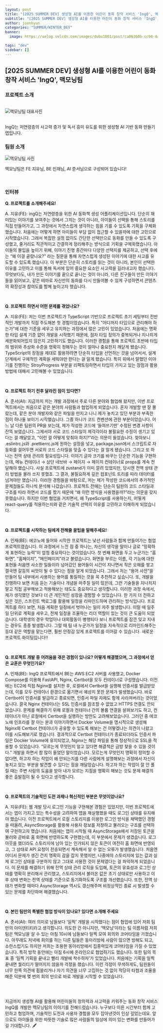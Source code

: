 ```yaml
---
layout: post
title: "[2025 SUMMER DEV] 생성형 AI를 이용한 어린이 동화 창작 서비스 'IngQ', 맥모닝팀"
subtitle: "[2025 SUMMER DEV] 생성형 AI를 이용한 어린이 동화 창작 서비스 'IngQ', 맥모닝팀"
author: joonhyun
categories: "SUMMER/WINTER_DEV"
banner:
  image: https://velog.velcdn.com/images/dubu1001/post/ca06360b-cc94-4aa1-997d-cd1f7e071cbf/image.png

tags: "dev"
sidebar: []
---
```

## [2025 SUMMER DEV] 생성형 AI를 이용한 어린이 동화 창작 서비스 'IngQ', 맥모닝팀

### 프로젝트 소개

<br/>
<img src="https://velog.velcdn.com/images/dubu1001/post/ca06360b-cc94-4aa1-997d-cd1f7e071cbf/image.png" alt="맥모닝팀 대표사진" />
<br/><br/>

IngQ는 저연령층의 사고력 증가 및 독서 흥미 유도를 위한 생성형 AI 기반 동화 만들기 앱입니다.

### 팀원 소개

<img src="https://github.com/user-attachments/assets/479013c3-b0a0-4003-905d-07e7bab6343a" alt="맥모닝팀 사진" />

맥모닝팀은 FE 지유님, BE 인재님, AI 준서님으로 구성되어 있습니다!

<br/>

### 인터뷰

**Q. 프로젝트를 소개해주세요!**

A. 지유(FE): ingQ는 저연령층을 위한 AI 동화책 생성 어플리케이션입니다. 단순히 재미있는 이야기를 보여주는 것에서 그치는 것이 아니라, 아이들이 선택을 통해 스토리를 직접 만들어가고, 그 과정에서 자연스럽게 생각하는 힘을 기를 수 있도록 기획을 구체화했습니다. 처음에는 어떻게 하면 아이들이 부담 없이 접근할 수 있을까에 대한 고민으로 시작했습니다. 그래서 복잡한 설정 없이도 간단한 선택만으로 동화를 만들 수 있도록 구성했고, 줄거리도 직관적이고 간결하게 정리해주는 방식으로 기획을 구체화했습니다. 아이들의 몰입을 높이기 위해, 이야기 진행 중간마다 다양한 선택지를 제공하고, 선택 후에는 “왜 이걸 골랐나요?” 라는 질문을 통해 자연스럽게 생성된 이야기에 대한 사고를 유도할 수 있도록 했습니다. 이 부분은 단순히 스토리를 읽는 것이 아니라, 본인이 선택한 이유를 고민하고 이를 통해 독서에 있어 중요한 요소인 사고력을 길러내고자 했습니다. 무엇보다도, 내가 만든 이야기를 끝으로 끝나는 것이 아니라, 다른 친구들이 만든 이야기들을 읽어보고, 같은 테마로 자신만의 동화를 다시 만들어볼 수 있게 구성하면서 콘텐츠의 확장성과 참여도를 함께 높이고자 했습니다.

<br/>

**Q. 프로젝트 하면서 어떤 문제를 겪었나요?**

A. 지유(FE): 저는 이번 프로젝트가 TypeScript 기반으로 프로젝트 초기 세팅부터 전반적인 개발까지 직접 주도해본 첫 경험이었습니다. 특히 "어디까지 타입으로 관리해야 하는가"에 대한 기준을 세우고 유지하는 과정에서 많은 고민이 있었습니다. 처음에는 명확한 타입 설계 기준 없이 개발을 시작했기 때문에, 점차 타입 정의가 중복되거나 지나치게 세분화되어있지 않은지 고민하기도 했습니다. 이러한 경험을 통해 프로젝트 초반에 타입의 범위와 추상화 수준을 명확히 정해두는 것이 얼마나 중요한지 깨닫게 됐습니다. TypeScript의 장점을 제대로 활용하려면 단순히 타입을 선언하는 것을 넘어서서, 설계 단계에서 구체적인 계획을 세워야만 한다는 걸 알게 됐습니다. 특히 위에서 말했던 이야기를 진행하는 StroyProgress 부분을 리팩토링하면서 타입이 가지고 있는 장점과 활용 방법에 대해서 고민해볼 수 있었습니다.

<br/>

**Q. 프로젝트 하기 전후 달라진 점이 있다면?**

A. 준서(AI): 지금까지 저는 개발 과정에서 주로 다른 분야와 협업해 왔지만, 이번 프로젝트에서는 처음으로 같은 분야의 사람들과 협업하게 되었습니다. 혼자 개발할 땐 잘 몰랐는데, 같은 분야 개발자와 같은 파일을 만지고 나니 제가 놓치고 있던 부분과 부족한 점이 하나둘 보이기 시작했습니다. 그중 하나가 코드 컨벤션에 관한 부분이었습니다. 어느 날 다른 팀원의 PR을 보는데, 제가 작성한 코드에 ‘들여쓰기만’ 수정된 변경 사항이 잔뜩 보였습니다. 그제서야 서로 코드 스타일이 제각각이라 불필요한 수정이 생기고 있다는 걸 깨달았고, “이런 걸 어떻게 맞춰야 하지?”라는 의문이 들었습니다. 찾아보니 .eslintrc.js와 .prettierrc.js에 원하는 설정을 넣고, package.json에서 스크립트로 자동화를 걸어두면 서로의 코드 스타일을 맞출 수 있다는 걸 알게 됐습니다. 그리고 또 하나는 전역 상태 관리의 필요성입니다. 이야기 글자 크기를 바꾸는 단순한 기능을 구현하는데, 메뉴 컨테이너 → 상단 네브바 → 페이지 → 페이지 컨테이너로 props를 계속 전달해야 했습니다. 사실 프로젝트에 zustand가 이미 깔려 있었지만, 당시엔 전역 상태 관리 방법을 몰라 쓰지 못했죠. 그 결과, 불필요하게 깊은 컴포넌트 트리를 따라 데이터를 넘겨야만 했습니다. 이러한 경험들을 바탕으로, 저는 제가 작성한 코드에서의 추가적인 문제점들도 하나씩 분석해 나갔습니다. 프로젝트 전에는 단순히 팀원의 코드 스타일과 구조를 따라 하면서 코드를 짰기 때문에 “왜 이런 방식을 사용했을까?”라는 의문을 갖지 못했습니다. 하지만 이번 협업을 거치면서, 왜 TypeScript를 사용하는지, 어떻게 react-query를 적용하는지와 같은 기술적 선택의 이유를 고민하고 이해하게 되었습니다.

<br/>

**Q. 프로젝트를 시작하는 팀에게 전해줄 꿀팁을 말해주세요!**

A. 인재(BE): 에코노에 들어와 시작한 프로젝트는 낯선 사람들과 함께 만들어가는 협업 프로젝트였습니다. 이 과정에서 느낀 점 중 하나는, 자신의 생각을 말이나 글로 “정확하게 표현하는 능력”이 엄청 중요하다는 것이었습니다. 첫 번째 화면을 두고 누군가는 “홈 화면”, “홈페이지”, “메인페이지”라고 불렀습니다. 화면을 부르는 이름, 각 기능에 대한 표현들 처음엔 사소한 일들이라 넘어갔던 용어들이 시간이 지나면서 작은 오해를 쌓고 결국엔 갈등의 씨앗이 될 수 있다는 점을 알게 되었습니다. 그래서 저는 “용어 사전”을 만들어 팀 내부에서 사용하는 용어를 통일하는 것을 꼭 추천하고 싶습니다. 또, 개발을 진행하다 보면 처음 듣는 기술이나 개념을 마주칠 일이 많은데, 그런 기술들을 지나치지 말고 직접 공부해보고 적용해보는 태도도 중요하다고 생각합니다.
이러한 과정 속에서, 제가 생각했던 것보다 더 큰 개인적인 성장을 경험할 수 있었습니다. 한 가지 더 전하고 싶은 것은, 스프린트 백로그를 활용해 일정을 리마인드하며 관리하는 방식입니다. 프로젝트를 하다 보면, 처음 계획한 일정에서 벗어나는 일이 자주 발생합니다. 이럴 때 일주일 단위로 계획을 세우고, 전체 일정을 조율하는 리더 역할이 있는 것이 큰 도움이 되었습니다. 대학생의 경우 학업이나 대외활동이 병행되다 보니 프로젝트를 잠깐 잊고 지내는 경우도 종종 발생합니다. 그럴 때 팀 내 누군가가 일정을 지속적으로 리마인드해주는 등대 같은 역할을 맡는다면, 훨씬 안정감 있게 프로젝트를 이어갈 수 있습니다.
새로운 프로젝트 화이팅입니다!!

<br/>

**Q. 프로젝트 개발 중 어려움을 겪은 경험이 있나요? 어떻게 해결했으며, 그 과정에서 얻은 교훈은 무엇인가요?**

A. 인재(BE): IngQ 프로젝트에서 BE는 AWS EC2 서버를 사용했고, Docker Compose를 이용해 FastAPI, Nginx, Certbot을 모두 컨테이너로 구성했습니다. 이전에는 EC2에 직접 Nginx를 설치한 후, 로컬에서 Certbot을 실행해 인증서를 발급받았는데, 이를 모두 컨테이너 환경으로 옮기면서 예상치 못한 문제가 발생했습니다. 바로 Certbot이 인증서를 발급하고 종료되면, 인증서 파일 자체도 함께 사라져버리는 것이었습니다. 결국 Nginx 컨테이너는 SSL 인증서를 참조할 수 없었고 HTTPS 연결도 안되었습니다.
문제를 해결하기 위해 로컬과 컨테이너 간의 볼륨 연결을 살펴보기도 하고, 컨테이너가 아닌 로컬에서 Certbot을 실행하는 방안도 고려해보았습니다. 그러던 중 에코노에 인프라를 잘 아는 분과 이야기하면서 Docker Volume을 명시적으로 생성해 Nginx와 Certbot 컨테이너가 공유할 수 있도록 해보는 건 어떻겠냐는 의견이 나왔고 이를 시도해보기로 했습니다. 결과적으로 Certbot 컨테이너가 종료되더라도 인증서 파일은 Docker Volume에 유지되었고, Nginx는 해당 파일을 통해 정상적으로 SSL을 적용할 수 있었습니다. “모르는게 무엇인지 알고 있다면 해결책은 금방 찾을 수 있을 것이다.” 개발을 하면서 참 많이 들었던 말이었습니다. 모르는게 무엇인지 명확히 정의할 수 없다면, 하고자 하는 작업이 왜 안되는지를 다른 사람에게 설명해보는 과정에서 자신이 놓치고 있는 부분을 발견할 수 있다는 점을 깨달았습니다. 하고자 하는 작업이 잘 안 풀릴 때는 주변 사람의 도움을 받아 내가 모르는 지점을 명확히 해보는 것도 문제 해결의 좋은 출발점이 될 수 있다고 생각합니다.

<br/>

**Q. 프로젝트의 기술적인 도전 과제나 혁신적인 부분은 무엇이었나요?**

A. 지유(FE): 웹 개발 당시 로그인 기능을 구현해본 경험은 있었지만, 이번 프로젝트에서는 앱이 가지고 있는 특수성을 고려하여 앱을 재실행했을 때도 로그인 상태를 유지해야 했습니다. 이전 프로젝트에서 로컬 스토리지를 이용한 로그인 방식을 채택했던 경험을 떠올려, AsyncStorage를 활용해 사용자 정보를 저장하고 불러오는 구조를 선택하여 구현하고자 했습니다. 처음에는 앱이 시작될 때 AsyncStorage에서 저장된 토큰을 불러와 곧바로 홈 화면에 반영하도록 구현했는데, 이 부분에서 문제가 생겼습니다. 로그아웃을 했더라도 스토리지에 남아 있는 인가되지 않은 토큰이 여전히 홈 화면에 반영되고, 그 상태로 API 요청이 전송되면서 계속해서 알 수 없는 오류가 발생했습니다. 처음엔 어디서 문제가 생긴 건지 명확히 감을 잡지 못했지만, 나중에야 스토리지에 있는 값과 실제 로그인 상태를 구분하지 않고 그대로 사용한 것이 문제였다는 걸 파악하게 되었습니다. 이 문제를 해결하기 위해 전역 상태 관리 로직을 도입해, 토큰의 유효성과 로그인 상태를 명확히 분리해서 관리했고, 스토리지에서 불러온 값은 초기 상태로만 사용하고 이후 상태 변화는 전역 상태를 기준으로 동기화하도록 구조를 개선했습니다. 또한, 전역 상태가 변화할 때마다 AsyncStorage 역시도 갱신해주며 비정상적인 종료 시 발생할 수 있는 문제를 차단하며 해결했습니다.

<br/>

**Q. 본인 팀만의 특별한 협업 방식이 있나요? 있다면 소개해 주세요**

A. 준서(AI): 여러 의미로 남들보다 ‘일찍’ 개발을 시작했다는 점이 협업에 있어 저희 팀만의 아이덴티티라고 생각합니다. 의도한 건 아니지만, ‘맥모닝’이라는 팀 이름처럼 저희 팀은 맥모닝을 살 수 있는 아침 10시에 남들보다 일찍 모여 회의와 코어타임을 가졌습니다. 아무래도 저녁에 회의를 하는 다른 팀들은 동아리방에 사람이 많으면 방해도 되고, 소란스럽기도 하지만 저희는 조용한 동아리방에서 집중력있게 코어타임을 가질 수 있었습니다. 특히 방학 동안에는 아침 6시에 온라인으로 협업하기도 했습니다. 또한 팀의 목표 중 ‘일찍 기획을 끝내고 빨리 개발에 착수하자’가 있었습니다. 처음에는 기획을 일찍 끝내면 퀄리티가 떨어지지 않을까 걱정을 했습니다. 이런 걱정이 무색하게도, 팀원들이 너무 한쪽 의견에 휩쓸리거나 자기 의견을 너무 고집하는 것 없이 적당히 타협과 조율을 해준 덕분에 몇 번의 회의 만으로 바로 개발을 시작할 수 있었습니다.


<br/>
<br/>

지금까지 생성형 AI를 활용해 어린이들의 창의력과 사고력을 키워주는 동화 창작 서비스 IngQ를 개발한 맥모닝팀의 이야기를 전해드렸습니다. 
누구보다 이른 시간부터 함께 고민하고 협업하며, 기술적인 도전과 사용자 경험을 모두 잡아낸것이 인상 깊었는데요. 앞으로도 아이들을 위한 따뜻한 기술로 많은 사람들의 일상에 의미 있는 변화를 만들어가길 기대합니다. 🖋️




